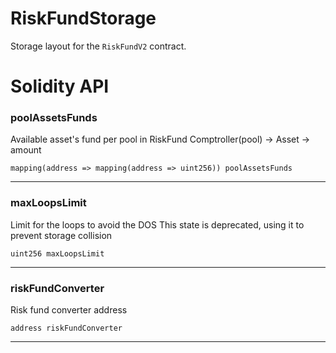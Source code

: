 # RiskFundStorage

Storage layout for the `RiskFundV2` contract.

# Solidity API

### poolAssetsFunds

Available asset's fund per pool in RiskFund
Comptroller(pool) -> Asset -> amount

```solidity
mapping(address => mapping(address => uint256)) poolAssetsFunds
```

- - -

### maxLoopsLimit

Limit for the loops to avoid the DOS
This state is deprecated, using it to prevent storage collision

```solidity
uint256 maxLoopsLimit
```

- - -

### riskFundConverter

Risk fund converter address

```solidity
address riskFundConverter
```

- - -

